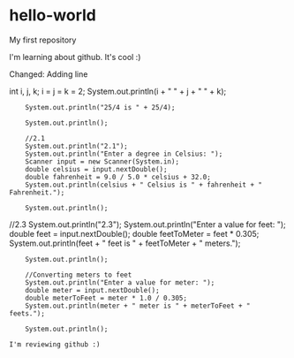 # hello-world
My first repository

I'm learning about github. It's cool :)

Changed: Adding line


int i, j, k;
		i = j = k = 2;
		System.out.println(i + " " + j + " " + k);

		System.out.println("25/4 is " + 25/4);

		System.out.println();

		//2.1 
		System.out.println("2.1");
		System.out.println("Enter a degree in Celsius: ");
		Scanner input = new Scanner(System.in);
		double celsius = input.nextDouble();
		double fahrenheit = 9.0 / 5.0 * celsius + 32.0;
		System.out.println(celsius + " Celsius is " + fahrenheit + " Fahrenheit.");

		System.out.println();


//2.3
		System.out.println("2.3");
		System.out.println("Enter a value for feet: ");
		double feet = input.nextDouble();
		double feetToMeter = feet * 0.305; 
		System.out.println(feet + " feet is " + feetToMeter + " meters.");

		System.out.println();

		//Converting meters to feet
		System.out.println("Enter a value for meter: ");
		double meter = input.nextDouble();
		double meterToFeet = meter * 1.0 / 0.305;
		System.out.println(meter + " meter is " + meterToFeet + " feets.");

		System.out.println();
		
	I'm reviewing github :)

